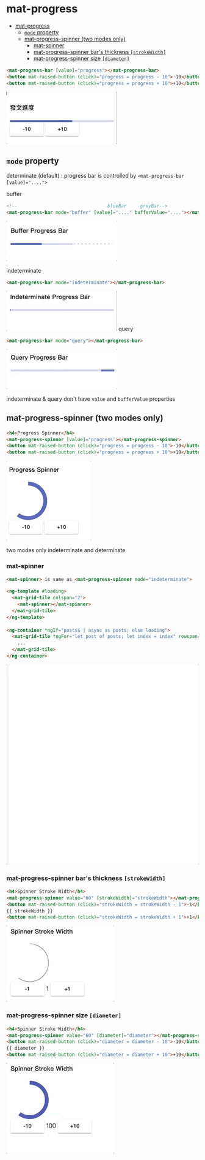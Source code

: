 # mat-progress

- [mat-progress](#mat-progress)
  - [`mode` property](#mode-property)
  - [mat-progress-spinner (two modes only)](#mat-progress-spinner-two-modes-only)
    - [mat-spinner](#mat-spinner)
    - [mat-progress-spinner bar's thickness `[strokeWidth]`](#mat-progress-spinner-bars-thickness-strokewidth)
    - [mat-progress-spinner size `[diameter]`](#mat-progress-spinner-size-diameter)


```html
<mat-progress-bar [value]="progress"></mat-progress-bar>
<button mat-raised-button (click)="progress = progress - 10">-10</button>
<button mat-raised-button (click)="progress = progress + 10">+10</button>  
```
![](images/03-mat-progress-bar-with-animation.gif)


## `mode` property


determinate (default) : progress bar is controlled by `<mat-progress-bar [value]="....">`


buffer
```html
<!--                                 blueBar     greyBar-->
<mat-progress-bar mode="buffer" [value]="...." bufferValue="...."></mat-progress-bar>   
```
![](images/05-buffer-progress-bar.gif)


indeterminate 
```html
<mat-progress-bar mode="indeterminate"></mat-progress-bar>
```
![](images/04-indeterminate-progress-bar.gif)
query
```html
<mat-progress-bar mode="query"></mat-progress-bar>
```
![](images/06-query-progress-bar.gif)

indeterminate & query don't have `value` and `bufferValue` properties



## mat-progress-spinner (two modes only)

```html
<h4>Progress Spinner</h4>
<mat-progress-spinner [value]="progress"></mat-progress-spinner>
<button mat-raised-button (click)="progress = progress - 10">-10</button>
<button mat-raised-button (click)="progress = progress + 10">+10</button>
```

![](images/08-mat-progress-spinner-basic.gif)

two modes only
indeterminate and determinate

### mat-spinner

```html
<mat-spinner> is same as <mat-progress-spinner mode="indeterminate">
```

```html
<ng-template #loading>
  <mat-grid-tile colspan="2">
    <mat-spinner></mat-spinner>
  </mat-grid-tile>
</ng-template>

<ng-container *ngIf="posts$ | async as posts; else loading">
  <mat-grid-tile *ngFor="let post of posts; let index = index" rowspan="6">
    ...
  </mat-grid-tile>
</ng-container>
```
![](images/14-mat-spinner-before-load-content.gif)



### mat-progress-spinner bar's thickness `[strokeWidth]`


```html
<h4>Spinner Stroke Width</h4>
<mat-progress-spinner value="60" [strokeWidth]="strokeWidth"></mat-progress-spinner>
<button mat-raised-button (click)="strokeWidth = strokeWidth - 1">-1</button>
{{ strokeWidth }}
<button mat-raised-button (click)="strokeWidth = strokeWidth + 1">+1</button> 
```
![](images/10-progress-spinner-stroke-width.gif)
### mat-progress-spinner size `[diameter]`

```html
<h4>Spinner Stroke Width</h4>
<mat-progress-spinner value="60" [diameter]="diameter"></mat-progress-spinner>
<button mat-raised-button (click)="diameter = diameter - 10">-10</button>
{{ diameter }}
<button mat-raised-button (click)="diameter = diameter + 10">+10</button>
```
![](images/11-progress-spinner-diameter.gif)



